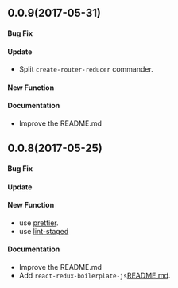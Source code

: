 ## 0.0.9(2017-05-31)

#### Bug Fix

#### Update

- Split `create-router-reducer` commander.

#### New Function

#### Documentation

- Improve the README.md

## 0.0.8(2017-05-25)

#### Bug Fix

#### Update

####  New Function

- use [prettier](https://github.com/prettier/prettier).
- use [lint-staged](https://github.com/okonet/lint-staged)

####  Documentation

- Improve the README.md
- Add `react-redux-boilerplate-js`[README.md](https://github.com/dog-days/create-react-boilerplate-app/tree/master/packages/react-redux-boilerplate-js).

​
